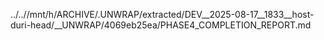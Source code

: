 ../..//mnt/h/ARCHIVE/.UNWRAP/extracted/DEV__2025-08-17__1833__host-duri-head/__UNWRAP/4069eb25ea/PHASE4_COMPLETION_REPORT.md